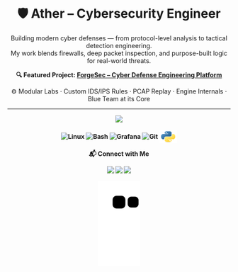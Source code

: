 <h1 align="center">🛡️ Ather – Cybersecurity Engineer</h1>

<p align="center">
  Building modern cyber defenses — from protocol-level analysis to tactical detection engineering.<br>
  My work blends firewalls, deep packet inspection, and purpose-built logic for real-world threats.
</p>

<p align="center"><strong>
  🔍 Featured Project:
  <a href="https://github.com/AtherCorrea/ForgeSec" target="_blank">
    ForgeSec – Cyber Defense Engineering Platform
  </a>
</strong></p>

<p align="center">
  ⚙️ Modular Labs · Custom IDS/IPS Rules · PCAP Replay · Engine Internals · Blue Team at its Core
</p>

---

<p align="center">
  <img height="180em" src="https://streak-stats.demolab.com?user=AtherCorrea&theme=dark&hide_border=true"/>
</p>


<p align="center"><strong>
  <img align="center" alt="Linux" height="30" width="40" src="https://cdn.jsdelivr.net/gh/devicons/devicon/icons/linux/linux-original.svg" />
  <img align="center" alt="Bash" height="30" width="40" src="https://cdn.jsdelivr.net/gh/devicons/devicon/icons/bash/bash-original.svg" />
  <img align="center" alt="Grafana" height="30" width="40" src="https://cdn.jsdelivr.net/gh/devicons/devicon/icons/grafana/grafana-original-wordmark.svg" />
  <img align="center" alt="Git" height="30" width="40" src="https://cdn.jsdelivr.net/gh/devicons/devicon/icons/git/git-original-wordmark.svg" />
  <img align="center" alt="Python" height="30" width="40" src="https://raw.githubusercontent.com/devicons/devicon/master/icons/python/python-original.svg">
</strong></p>


<p align="center"><strong>
📬 Connect with Me
</strong></p>

<p align="center"><strong>
  <a href="https://discord.gg/syJNcwgK" target="_blank"><img src="https://img.shields.io/badge/Discord-7289DA?style=for-the-badge&logo=discord&logoColor=white"></a> 
  <a href="mailto:correaather@gmail.com"><img src="https://img.shields.io/badge/-Gmail-%23333?style=for-the-badge&logo=gmail&logoColor=white"></a>
  <a href="https://www.linkedin.com/in/athercorrea" target="_blank"><img src="https://img.shields.io/badge/-LinkedIn-%230077B5?style=for-the-badge&logo=linkedin&logoColor=white"></a> 
</strong></p>


<!-- Snake contribution grid -->
<div align="center">
  <img src="https://github.com/rafaballerini/rafaballerini/blob/output/github-contribution-grid-snake.svg" alt="snake animation"/>
</div>
